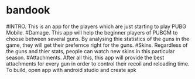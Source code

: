 # bandook
#INTRO. This is an app for the players which are just starting to play PUBG Mobile.
#Damage. This app will help the beginner players of PUBGM to choose between several guns. By analysing thie statistics of the guns in the game, they will get their prefernce right for the guns.
#Skins. Regardless of the guns and thier stats, people can watch new skins in this particular season.
#Attachments. After all this, this app will provide the best attachments for every gun in order to control their recoil and reloading time.
To build, open app with android studio and create apk
